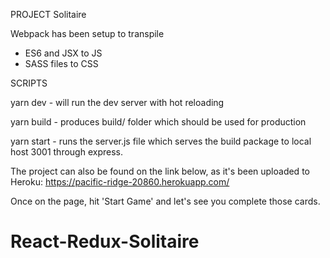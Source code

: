 PROJECT Solitaire

Webpack has been setup to transpile 
- ES6 and JSX to JS
- SASS files to CSS

SCRIPTS

yarn dev - will run the dev server with hot reloading

yarn build - produces build/ folder which should be used for production

yarn start - runs the server.js file which serves the build package to local host 3001 through express.

The project can also be found on the link below, as it's been uploaded to Heroku:
https://pacific-ridge-20860.herokuapp.com/

Once on the page, hit 'Start Game' and let's see you complete those cards.

# React-Redux-Solitaire
